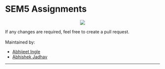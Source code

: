 # SEM5 Assignments

<p align=center>
<!-- <img src="https://user-images.githubusercontent.com/88927842/200172706-c8d7f5bb-bd32-42c6-9d73-27223ac79540.png" height=400px width=400px> -->
<img src="https://media.makeameme.org/created/see-that-assignment.jpg">
</p>

<p>
 If any changes are required, feel free to create a pull request.
 <br>
 <br>
 Maintained by:
 <br>
    <ul>
        <li><a href="https://github.com/Abhi-1712" target="_blank">Abhijeet Ingle</a></li>
        <li><a href="https://github.com/AbhishekJadhav2002" target="_blank">Abhishek Jadhav</a></li>
    </ul>
</p>
<hr/>
